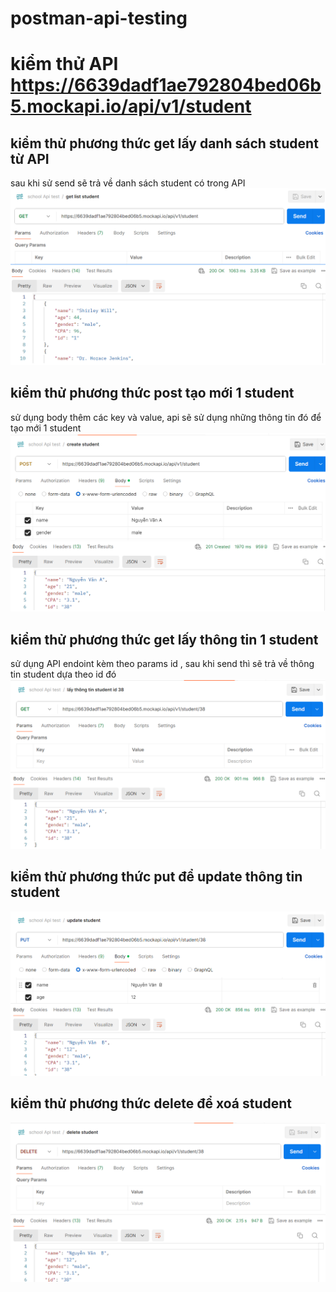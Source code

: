 # postman-api-testing

# kiểm thử API https://6639dadf1ae792804bed06b5.mockapi.io/api/v1/student
## kiểm thử phương thức get lấy danh sách student từ API
sau khi sử send sẽ trả về danh sách student có trong API
![](https://github.com/Kiren855/postman-api-testing/blob/main/Screenshot%202024-05-07%20151109.png)

## kiểm thử phương thức post tạo mới 1 student
sử dụng body thêm các key và value, api sẽ sử dụng những thông tin đó để tạo mới 1 student
![](https://github.com/Kiren855/postman-api-testing/blob/main/Screenshot%202024-05-07%20151734.png)

## kiểm thử phương thức get lấy thông tin 1 student
sử dụng API endoint kèm theo params id , sau khi send thì sẽ trả về thông tin student dựa theo id đó
![](https://github.com/Kiren855/postman-api-testing/blob/main/Screenshot%202024-05-07%20152150.png)

## kiểm thử phương thức put để update thông tin student
![](https://github.com/Kiren855/postman-api-testing/blob/main/Screenshot%202024-05-07%20152718.png)

## kiểm thử phương thức delete để xoá student
![](https://github.com/Kiren855/postman-api-testing/blob/main/Screenshot%202024-05-07%20152947.png)
